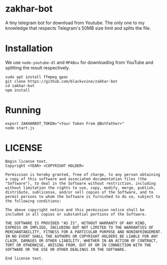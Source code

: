 # zakhar-bot

A tiny telegram bot for download from Youtube. The only one to my knowledge that respects Telegram's 50MB size limit and splits the file.

# Installation

We use `node-youtube-dl` and `MP4Box` for downloading from YouTube and splitting the result respectively.

```
sudo apt install ffmpeg gpac
git clone https://github.com/blackvvine/zakhar-bot
cd zakhar-bot
npm install
```

# Running

```
export ZAKHARBOT_TOKEN="<Your Token From @BotFather>"
node start.js
```

# LICENSE

```
Begin license text.
Copyright <YEAR> <COPYRIGHT HOLDER>

Permission is hereby granted, free of charge, to any person obtaining a copy of this software and associated documentation files (the "Software"), to deal in the Software without restriction, including without limitation the rights to use, copy, modify, merge, publish, distribute, sublicense, and/or sell copies of the Software, and to permit persons to whom the Software is furnished to do so, subject to the following conditions:

The above copyright notice and this permission notice shall be included in all copies or substantial portions of the Software.

THE SOFTWARE IS PROVIDED "AS IS", WITHOUT WARRANTY OF ANY KIND, EXPRESS OR IMPLIED, INCLUDING BUT NOT LIMITED TO THE WARRANTIES OF MERCHANTABILITY, FITNESS FOR A PARTICULAR PURPOSE AND NONINFRINGEMENT. IN NO EVENT SHALL THE AUTHORS OR COPYRIGHT HOLDERS BE LIABLE FOR ANY CLAIM, DAMAGES OR OTHER LIABILITY, WHETHER IN AN ACTION OF CONTRACT, TORT OR OTHERWISE, ARISING FROM, OUT OF OR IN CONNECTION WITH THE SOFTWARE OR THE USE OR OTHER DEALINGS IN THE SOFTWARE.

End license text.
```
